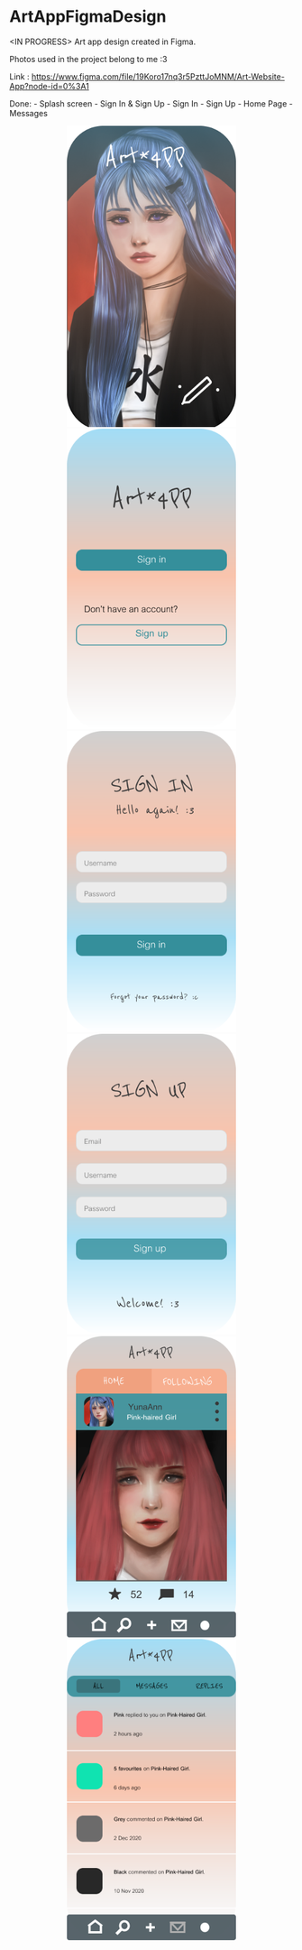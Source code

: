 # ArtAppFigmaDesign
&lt;IN PROGRESS> Art app design created in Figma.

Photos used in the project belong to me :3

Link : https://www.figma.com/file/19Koro17nq3r5PzttJoMNM/Art-Website-App?node-id=0%3A1

Done: 
	- Splash screen
	- Sign In & Sign Up
	- Sign In 
	- Sign Up
	- Home Page
	- Messages
	
	
<p align="center">
  <img src="https://raw.githubusercontent.com/YunaAnn/ArtAppFigmaDesign/master/SplashScreen.png" width="300" title="hover text">
  <img src="https://raw.githubusercontent.com/YunaAnn/ArtAppFigmaDesign/master/SignIn&SignUp.png" width="300" title="hover text">
  <img src="https://raw.githubusercontent.com/YunaAnn/ArtAppFigmaDesign/master/SignIn.png" width="300" title="hover text">
  <img src="https://raw.githubusercontent.com/YunaAnn/ArtAppFigmaDesign/master/SignUp.png" width="300" title="hover text">
  <img src="https://raw.githubusercontent.com/YunaAnn/ArtAppFigmaDesign/master/HomePage.png" width="300" title="hover text">
  <img src="https://raw.githubusercontent.com/YunaAnn/ArtAppFigmaDesign/master/Messages.png" width="300" title="hover text">
  